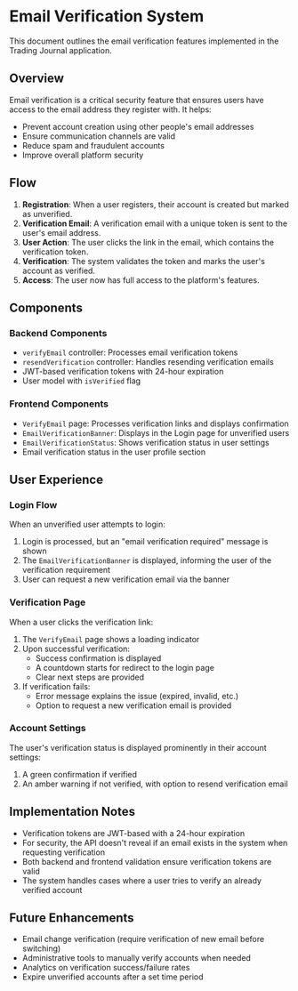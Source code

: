 # Email Verification System

This document outlines the email verification features implemented in the Trading Journal application.

## Overview

Email verification is a critical security feature that ensures users have access to the email address they register with. It helps:

- Prevent account creation using other people's email addresses
- Ensure communication channels are valid 
- Reduce spam and fraudulent accounts
- Improve overall platform security

## Flow

1. **Registration**: When a user registers, their account is created but marked as unverified.
2. **Verification Email**: A verification email with a unique token is sent to the user's email address.
3. **User Action**: The user clicks the link in the email, which contains the verification token.
4. **Verification**: The system validates the token and marks the user's account as verified.
5. **Access**: The user now has full access to the platform's features.

## Components

### Backend Components

- `verifyEmail` controller: Processes email verification tokens
- `resendVerification` controller: Handles resending verification emails
- JWT-based verification tokens with 24-hour expiration
- User model with `isVerified` flag

### Frontend Components

- `VerifyEmail` page: Processes verification links and displays confirmation
- `EmailVerificationBanner`: Displays in the Login page for unverified users
- `EmailVerificationStatus`: Shows verification status in user settings
- Email verification status in the user profile section

## User Experience

### Login Flow

When an unverified user attempts to login:
1. Login is processed, but an "email verification required" message is shown
2. The `EmailVerificationBanner` is displayed, informing the user of the verification requirement
3. User can request a new verification email via the banner

### Verification Page

When a user clicks the verification link:
1. The `VerifyEmail` page shows a loading indicator
2. Upon successful verification:
   - Success confirmation is displayed
   - A countdown starts for redirect to the login page
   - Clear next steps are provided
3. If verification fails:
   - Error message explains the issue (expired, invalid, etc.)
   - Option to request a new verification email is provided

### Account Settings

The user's verification status is displayed prominently in their account settings:
1. A green confirmation if verified
2. An amber warning if not verified, with option to resend verification email

## Implementation Notes

- Verification tokens are JWT-based with a 24-hour expiration
- For security, the API doesn't reveal if an email exists in the system when requesting verification
- Both backend and frontend validation ensure verification tokens are valid
- The system handles cases where a user tries to verify an already verified account

## Future Enhancements

- Email change verification (require verification of new email before switching)
- Administrative tools to manually verify accounts when needed
- Analytics on verification success/failure rates
- Expire unverified accounts after a set time period 